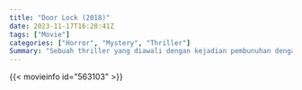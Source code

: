 ```yaml
---
title: "Door Lock (2018)"
date: 2023-11-17T16:28:41Z
tags: ["Movie"]
categories: ["Horror", "Mystery", "Thriller"]
Summary: "Sebuah thriller yang diawali dengan kejadian pembunuhan dengan jejak orang asing memasuki rumah Kyung Min yang tinggal sendirian di satu kamar."
---
```


<mux-player stream-type="on-demand"
src="https://kp3d-my.sharepoint.com/personal/ryoo_kp3d_onmicrosoft_com/_layouts/15/download.aspx?share=EYwDzoz_TjtPj8XWzPWZWdYBxTHTxFKSzZNS4U71DBJ45w" prefer-playback="mse" controls>

</mux-player>


{{< movieinfo id="563103" >}}

<script src="https://cdn.jsdelivr.net/npm/@mux/mux-player"></script>

 <script type="application/ld+json ">
{
"@context": "https://schema.org/",
"@type": "VideoObject",
"name": "Door Lock (2018)",
"contentUrl": "https://stream.mux.com/aOArRGdF16zCmd4CwWlnTdB9T012Dnfa0102FHnDDLR3RQ.m3u8",
"thumbnailUrl": "https://www.themoviedb.org/t/p/original/5iKOsCYLAZHLorhSfqc2jenDbwC.jpg?width=314&fit_mode=preserve&time=25",
"uploadDate": "2023-11-17T16:28:41Z",
}

</script>